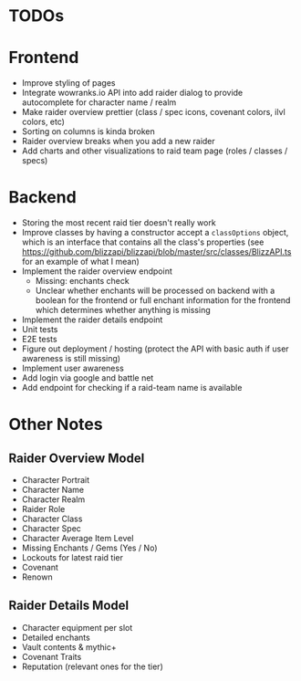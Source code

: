 # TODOs

# Frontend

- Improve styling of pages
- Integrate wowranks.io API into add raider dialog to provide autocomplete for character name / realm
- Make raider overview prettier (class / spec icons, covenant colors, ilvl colors, etc)
- Sorting on columns is kinda broken
- Raider overview breaks when you add a new raider
- Add charts and other visualizations to raid team page (roles / classes / specs)

# Backend

- Storing the most recent raid tier doesn't really work
- Improve classes by having a constructor accept a `classOptions` object, which is an interface that contains all the class's properties (see https://github.com/blizzapi/blizzapi/blob/master/src/classes/BlizzAPI.ts for an example of what I mean)
- Implement the raider overview endpoint
    - Missing: enchants check
    - Unclear whether enchants will be processed on backend with a boolean for the frontend or full enchant information for the frontend which determines whether anything is missing
- Implement the raider details endpoint
- Unit tests
- E2E tests
- Figure out deployment / hosting (protect the API with basic auth if user awareness is still missing)
- Implement user awareness
- Add login via google and battle net
- Add endpoint for checking if a raid-team name is available

# Other Notes

## Raider Overview Model

- Character Portrait
- Character Name
- Character Realm
- Raider Role
- Character Class
- Character Spec
- Character Average Item Level
- Missing Enchants / Gems (Yes / No)
- Lockouts for latest raid tier
- Covenant
- Renown

## Raider Details Model

- Character equipment per slot
- Detailed enchants
- Vault contents & mythic+
- Covenant Traits
- Reputation (relevant ones for the tier)